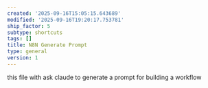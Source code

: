 ```yaml
---
created: '2025-09-16T15:05:15.643689'
modified: '2025-09-16T19:20:17.753781'
ship_factor: 5
subtype: shortcuts
tags: []
title: N8N Generate Prompt
type: general
version: 1
---
```


this file with ask claude to generate a prompt for building a workflow
